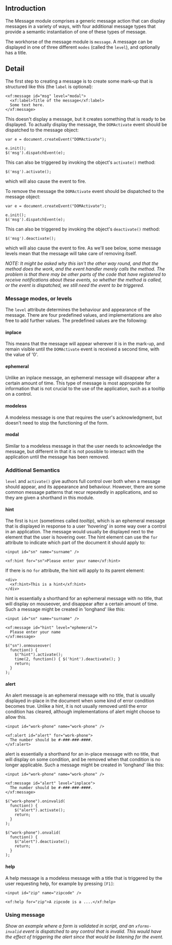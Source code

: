 ## Introduction ##

The Message module comprises a generic message action that can display messages in a variety of ways, with four additional message types that provide a semantic instantiation of one of these types of message.

The workhorse of the message module is `message`. A message can be displayed in one of three different `modes` (called the `level`), and optionally has a title.

## Detail ##

The first step to creating a message is to create some mark-up that is structured like this (the `label` is optional):
```
<xf:message id="msg" level="modal">
  <xf:label>Title of the message</xf:label>
  Some text here.
</xf:message>
```

This doesn't display a message, but it creates something that is ready to be displayed. To actually display the message, the `DOMActivate` event should be dispatched to the message object:
```
var e = document.createEvent("DOMActivate");

e.init();
$('msg').dispatchEvent(e);
```
This can also be triggered by invoking the object's `activate()` method:
```
$('msg').activate();
```
which will also cause the event to fire.

To remove the message the `DOMActivate` event should be dispatched to the message object:
```
var e = document.createEvent("DOMActivate");

e.init();
$('msg').dispatchEvent(e);
```
This can also be triggered by invoking the object's `deactivate()` method:
```
$('msg').deactivate();
```
which will also cause the event to fire. As we'll see below, some message levels mean that the message will take care of removing itself.

_NOTE: It might be asked why this isn't the other way round, and that the method does the work, and the event handler merely calls the method. The problem is that there may be other parts of the code that have registered to receive notifications about these events, so whether the method is called, or the event is dispatched, we still need the event to be triggered._

### Message modes, or levels ###

The `level` attribute determines the behaviour and appearance of the message. There are four predefined values, and implementations are also free to add further values. The predefined values are the following:

#### inplace ####
This means that the message will appear wherever it is in the mark-up, and remain visible until the `DOMActivate` event is received a second time, with the value of '0'.

#### ephemeral ####
Unlike an inplace message, an ephemeral message will disappear after a certain amount of time. This type of message is most appropriate for information that is not crucial to the use of the application, such as a tooltip on a control.

#### modeless ####
A modeless message is one that requires the user's acknowledgment, but doesn't need to stop the functioning of the form.

#### modal ####
Similar to a modeless message in that the user needs to acknowledge the message, but different in that it is not possible to interact with the application until the message has been removed.


### Additional Semantics ###

`level` and `activate()` give authors full control over both when a message should appear, and its appearance and behaviour. However, there are some common message patterns that recur repeatedly in applications, and so they are given a shorthand in this module.

#### hint ####
The first is `hint` (sometimes called _tooltip_), which is an ephemeral message that is displayed in response to a user 'hovering' in some way over a control in an application. The message would usually be displayed next to the element that the user is hovering over. The hint element can use the `for` attribute to indicate which part of the document it should apply to:
```
<input id="sn" name="surname" />

<xf:hint for="sn">Please enter your name</xf:hint>
```
If there is no `for` attribute, the hint will apply to its parent element:
```
<div>
  <xf:hint>This is a hint</xf:hint>
</div>
```
hint is essentially a shorthand for an ephemeral message with no title, that will display on mouseover, and disappear after a certain amount of time. Such a message might be created in 'longhand' like this:
```
<input id="sn" name="surname" />

<xf:message id="hint" level="ephemeral">
  Please enter your name
</xf:message>
```
```
$("sn").onmouseover(
  function() {
    $("hint").activate();
    time(2, function() { $('hint').deactivate(); }
    return;
  }
);
```

#### alert ####
An alert message is an ephemeral message with no title, that is usually displayed in-place in the document when some kind of error condition becomes true. Unlike a hint, it is not usually removed until the error condition has cleared, although implementations of alert might choose to allow this.
```
<input id="work-phone" name="work-phone" />

<xf:alert id="alert" for="work-phone">
  The number should be #-###-###-####.
</xf:alert>
```
alert is essentially a shorthand for an in-place message with no title, that will display on some condition, and be removed when that condition is no longer applicable. Such a message might be created in 'longhand' like this:
```
<input id="work-phone" name="work-phone" />

<xf:message id="alert" level="inplace">
  The number should be #-###-###-####.
</xf:message>
```
```
$("work-phone").oninvalid(
  function() {
    $("alert").activate();
    return;
  }
);

$("work-phone").onvalid(
  function() {
    $("alert").deactivate();
    return;
  }
);
```

#### help ####
A help message is a modeless message with a title that is triggered by the user requesting help, for example by pressing `[F1]`:
```
<input id="zip" name="zipcode" />

<xf:help for="zip">A zipcode is a ....</xf:help>
```

### Using message ###

_Show an example where a form is validated in script, and an `xforms-invalid` event is dispatched to any control that is invalid. This would have the effect of triggering the alert since that would be listening for the event._